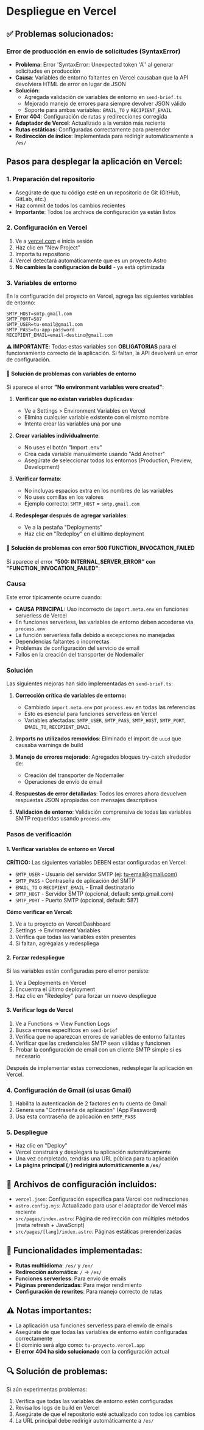# Despliegue en Vercel

## ✅ Problemas solucionados:

### Error de producción en envío de solicitudes (SyntaxError)
- **Problema**: Error 'SyntaxError: Unexpected token 'A'' al generar solicitudes en producción
- **Causa**: Variables de entorno faltantes en Vercel causaban que la API devolviera HTML de error en lugar de JSON
- **Solución**: 
  - Agregada validación de variables de entorno en `send-brief.ts`
  - Mejorado manejo de errores para siempre devolver JSON válido
  - Soporte para ambas variables: `EMAIL_TO` y `RECIPIENT_EMAIL`
- **Error 404**: Configuración de rutas y redirecciones corregida
- **Adaptador de Vercel**: Actualizado a la versión más reciente
- **Rutas estáticas**: Configuradas correctamente para prerender
- **Redirección de índice**: Implementada para redirigir automáticamente a `/es/`

## Pasos para desplegar la aplicación en Vercel:

### 1. Preparación del repositorio
- Asegúrate de que tu código esté en un repositorio de Git (GitHub, GitLab, etc.)
- Haz commit de todos los cambios recientes
- **Importante**: Todos los archivos de configuración ya están listos

### 2. Configuración en Vercel
1. Ve a [vercel.com](https://vercel.com) e inicia sesión
2. Haz clic en "New Project"
3. Importa tu repositorio
4. Vercel detectará automáticamente que es un proyecto Astro
5. **No cambies la configuración de build** - ya está optimizada

### 3. Variables de entorno
En la configuración del proyecto en Vercel, agrega las siguientes variables de entorno:

```
SMTP_HOST=smtp.gmail.com
SMTP_PORT=587
SMTP_USER=tu-email@gmail.com
SMTP_PASS=tu-app-password
RECIPIENT_EMAIL=email-destino@gmail.com
```

**⚠️ IMPORTANTE**: Todas estas variables son **OBLIGATORIAS** para el funcionamiento correcto de la aplicación. Si faltan, la API devolverá un error de configuración.

#### 🔧 Solución de problemas con variables de entorno

Si aparece el error **"No environment variables were created"**:

1. **Verificar que no existan variables duplicadas**:
   - Ve a Settings > Environment Variables en Vercel
   - Elimina cualquier variable existente con el mismo nombre
   - Intenta crear las variables una por una

2. **Crear variables individualmente**:
   - No uses el botón "Import .env"
   - Crea cada variable manualmente usando "Add Another"
   - Asegúrate de seleccionar todos los entornos (Production, Preview, Development)

3. **Verificar formato**:
   - No incluyas espacios extra en los nombres de las variables
   - No uses comillas en los valores
   - Ejemplo correcto: `SMTP_HOST` = `smtp.gmail.com`

4. **Redesplegar después de agregar variables**:
   - Ve a la pestaña "Deployments"
   - Haz clic en "Redeploy" en el último deployment

#### 🔧 Solución de problemas con error 500 FUNCTION_INVOCATION_FAILED

Si aparece el error **"500: INTERNAL_SERVER_ERROR" con "FUNCTION_INVOCATION_FAILED"**:

### Causa
Este error típicamente ocurre cuando:
- **CAUSA PRINCIPAL:** Uso incorrecto de `import.meta.env` en funciones serverless de Vercel
- En funciones serverless, las variables de entorno deben accederse via `process.env`
- La función serverless falla debido a excepciones no manejadas
- Dependencias faltantes o incorrectas
- Problemas de configuración del servicio de email
- Fallos en la creación del transporter de Nodemailer

### Solución
Las siguientes mejoras han sido implementadas en `send-brief.ts`:

1. **Corrección crítica de variables de entorno:**
   - Cambiado `import.meta.env` por `process.env` en todas las referencias
   - Esto es esencial para funciones serverless en Vercel
   - Variables afectadas: `SMTP_USER`, `SMTP_PASS`, `SMTP_HOST`, `SMTP_PORT`, `EMAIL_TO`, `RECIPIENT_EMAIL`

2. **Imports no utilizados removidos**: Eliminado el import de `uuid` que causaba warnings de build

3. **Manejo de errores mejorado**: Agregados bloques try-catch alrededor de:
   - Creación del transporter de Nodemailer
   - Operaciones de envío de email

4. **Respuestas de error detalladas**: Todos los errores ahora devuelven respuestas JSON apropiadas con mensajes descriptivos

5. **Validación de entorno**: Validación comprensiva de todas las variables SMTP requeridas usando `process.env`

### Pasos de verificación

#### 1. Verificar variables de entorno en Vercel
**CRÍTICO:** Las siguientes variables DEBEN estar configuradas en Vercel:
- `SMTP_USER` - Usuario del servidor SMTP (ej: tu-email@gmail.com)
- `SMTP_PASS` - Contraseña de aplicación del SMTP
- `EMAIL_TO` o `RECIPIENT_EMAIL` - Email destinatario
- `SMTP_HOST` - Servidor SMTP (opcional, default: smtp.gmail.com)
- `SMTP_PORT` - Puerto SMTP (opcional, default: 587)

**Cómo verificar en Vercel:**
1. Ve a tu proyecto en Vercel Dashboard
2. Settings → Environment Variables
3. Verifica que todas las variables estén presentes
4. Si faltan, agrégalas y redespliega

#### 2. Forzar redespliegue
Si las variables están configuradas pero el error persiste:
1. Ve a Deployments en Vercel
2. Encuentra el último deployment
3. Haz clic en "Redeploy" para forzar un nuevo despliegue

#### 3. Verificar logs de Vercel
1. Ve a Functions → View Function Logs
2. Busca errores específicos en `send-brief`
3. Verifica que no aparezcan errores de variables de entorno faltantes
4. Verificar que las credenciales SMTP sean válidas y funcionen
5. Probar la configuración de email con un cliente SMTP simple si es necesario

Después de implementar estas correcciones, redesplegar la aplicación en Vercel.

### 4. Configuración de Gmail (si usas Gmail)
1. Habilita la autenticación de 2 factores en tu cuenta de Gmail
2. Genera una "Contraseña de aplicación" (App Password)
3. Usa esta contraseña de aplicación en `SMTP_PASS`

### 5. Despliegue
- Haz clic en "Deploy"
- Vercel construirá y desplegará tu aplicación automáticamente
- Una vez completado, tendrás una URL pública para tu aplicación
- **La página principal (`/`) redirigirá automáticamente a `/es/`**

## 🔧 Archivos de configuración incluidos:
- `vercel.json`: Configuración específica para Vercel con redirecciones
- `astro.config.mjs`: Actualizado para usar el adaptador de Vercel más reciente
- `src/pages/index.astro`: Página de redirección con múltiples métodos (meta refresh + JavaScript)
- `src/pages/[lang]/index.astro`: Páginas estáticas prerenderizadas

## 🚀 Funcionalidades implementadas:
- **Rutas multiidioma**: `/es/` y `/en/`
- **Redirección automática**: `/` → `/es/`
- **Funciones serverless**: Para envío de emails
- **Páginas prerenderizadas**: Para mejor rendimiento
- **Configuración de rewrites**: Para manejo correcto de rutas

## ⚠️ Notas importantes:
- La aplicación usa funciones serverless para el envío de emails
- Asegúrate de que todas las variables de entorno estén configuradas correctamente
- El dominio será algo como: `tu-proyecto.vercel.app`
- **El error 404 ha sido solucionado** con la configuración actual

## 🔍 Solución de problemas:
Si aún experimentas problemas:
1. Verifica que todas las variables de entorno estén configuradas
2. Revisa los logs de build en Vercel
3. Asegúrate de que el repositorio esté actualizado con todos los cambios
4. La URL principal debe redirigir automáticamente a `/es/`